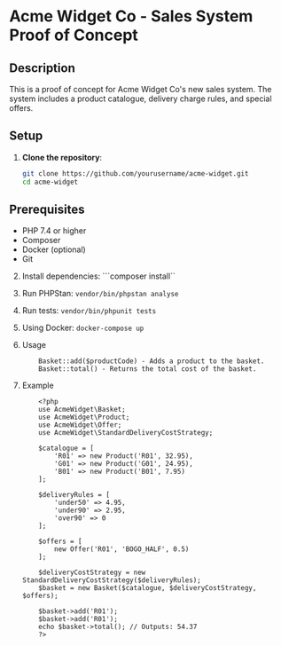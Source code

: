 # Acme Widget Co - Sales System Proof of Concept

## Description

This is a proof of concept for Acme Widget Co's new sales system. The system includes a product catalogue, delivery charge rules, and special offers.

## Setup

1. **Clone the repository**:
   ```bash
   git clone https://github.com/yourusername/acme-widget.git
   cd acme-widget

## Prerequisites
- PHP 7.4 or higher
- Composer
- Docker (optional)
- Git

2. Install dependencies:
    ```composer install``

3. Run PHPStan:
    ```vendor/bin/phpstan analyse```

4. Run tests:
    ```vendor/bin/phpunit tests```

5. Using Docker:
    ```docker-compose up```

6. Usage
    ```
        Basket::add($productCode) - Adds a product to the basket.
        Basket::total() - Returns the total cost of the basket.
    ```


7. Example

    ```
        <?php
        use AcmeWidget\Basket;
        use AcmeWidget\Product;
        use AcmeWidget\Offer;
        use AcmeWidget\StandardDeliveryCostStrategy;

        $catalogue = [
            'R01' => new Product('R01', 32.95),
            'G01' => new Product('G01', 24.95),
            'B01' => new Product('B01', 7.95)
        ];

        $deliveryRules = [
            'under50' => 4.95,
            'under90' => 2.95,
            'over90' => 0
        ];

        $offers = [
            new Offer('R01', 'BOGO_HALF', 0.5)
        ];

        $deliveryCostStrategy = new StandardDeliveryCostStrategy($deliveryRules);
        $basket = new Basket($catalogue, $deliveryCostStrategy, $offers);

        $basket->add('R01');
        $basket->add('R01');
        echo $basket->total(); // Outputs: 54.37
        ?>
    ```